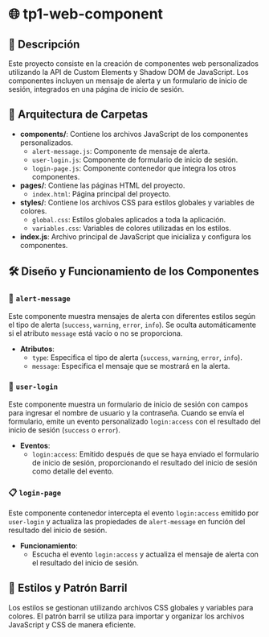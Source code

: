 # 🌐 tp1-web-component

## 📄 Descripción
Este proyecto consiste en la creación de componentes web personalizados utilizando la API de Custom Elements y Shadow DOM de JavaScript. Los componentes incluyen un mensaje de alerta y un formulario de inicio de sesión, integrados en una página de inicio de sesión.

## 📂 Arquitectura de Carpetas
- **components/**: Contiene los archivos JavaScript de los componentes personalizados.
  - `alert-message.js`: Componente de mensaje de alerta.
  - `user-login.js`: Componente de formulario de inicio de sesión.
  - `login-page.js`: Componente contenedor que integra los otros componentes.
- **pages/**: Contiene las páginas HTML del proyecto.
  - `index.html`: Página principal del proyecto.
- **styles/**: Contiene los archivos CSS para estilos globales y variables de colores.
  - `global.css`: Estilos globales aplicados a toda la aplicación.
  - `variables.css`: Variables de colores utilizadas en los estilos.
- **index.js**: Archivo principal de JavaScript que inicializa y configura los componentes.

## 🛠️ Diseño y Funcionamiento de los Componentes

### 🚨 `alert-message`
Este componente muestra mensajes de alerta con diferentes estilos según el tipo de alerta (`success`, `warning`, `error`, `info`). Se oculta automáticamente si el atributo `message` está vacío o no se proporciona.

- **Atributos**:
  - `type`: Especifica el tipo de alerta (`success`, `warning`, `error`, `info`).
  - `message`: Especifica el mensaje que se mostrará en la alerta.

### 🔐 `user-login`
Este componente muestra un formulario de inicio de sesión con campos para ingresar el nombre de usuario y la contraseña. Cuando se envía el formulario, emite un evento personalizado `login:access` con el resultado del inicio de sesión (`success` o `error`).

- **Eventos**:
  - `login:access`: Emitido después de que se haya enviado el formulario de inicio de sesión, proporcionando el resultado del inicio de sesión como detalle del evento.

### 📋 `login-page`
Este componente contenedor intercepta el evento `login:access` emitido por `user-login` y actualiza las propiedades de `alert-message` en función del resultado del inicio de sesión.

- **Funcionamiento**:
  - Escucha el evento `login:access` y actualiza el mensaje de alerta con el resultado del inicio de sesión.

## 🎨 Estilos y Patrón Barril
Los estilos se gestionan utilizando archivos CSS globales y variables para colores. El patrón barril se utiliza para importar y organizar los archivos JavaScript y CSS de manera eficiente.

